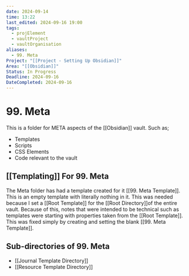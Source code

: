 ```yaml
---
date: 2024-09-14
time: 13:22
last_edited: 2024-09-16 19:00
tags:
  - projElement
  - vaultProject
  - vaultOrganisation
aliases:
  - 99. Meta
Project: "[[Project - Setting Up Obsidian]]"
Area: "[[Obsidian]]"
Status: In Progress
Deadline: 2024-09-16
DateCompleted: 2024-09-16
---
```

# 99. Meta
This is a folder for META aspects of the [[Obsidian]] vault.
Such as;
- Templates
- Scripts
- CSS Elements
- Code relevant to the vault

## [[Templating]] For 99. Meta
The Meta folder has had a template created for it [[99. Meta Template]]. This is an empty template with literally nothing in it. This was needed because I set a [[Root Template]] for the [[Root Directory]]of the entire vault. Because of this, notes that were intended to be technical such as templates were starting with properties taken from the [[Root Template]].
This was fixed simply by creating and setting the blank [[99. Meta Template]].

## Sub-directories of 99. Meta
- [[Journal Template Directory]]
- [[Resource Template Directory]]
